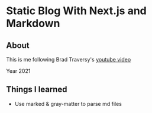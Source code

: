 # Static Blog With Next.js and Markdown

## About

This is me following Brad Traversy's [youtube video](https://youtu.be/MrjeefD8sac)

Year 2021

## Things I learned

- Use marked & gray-matter to parse md files
